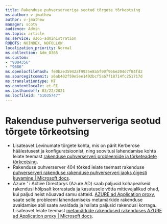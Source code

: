 ```yaml
---
title: Rakenduse puhverserveriga seotud tõrgete tõrkeotsing
ms.author: v-jmathew
author: v-jmathew
manager: scotv
audience: Admin
ms.topic: article
ms.service: o365-administration
ROBOTS: NOINDEX, NOFOLLOW
localization_priority: Normal
ms.collection: Adm_O365
ms.custom:
- "9004356"
- "9686"
ms.openlocfilehash: fe0bae35942af9925e8a5f90f966e204d7f84fd2
ms.sourcegitcommit: a6ab402f59e5ee1492bcf5ab7f18714fc251717d
ms.translationtype: MT
ms.contentlocale: et-EE
ms.lasthandoff: 03/22/2021
ms.locfileid: "51035747"
---
```

# <a name="troubleshoot-errors-related-to-application-proxy"></a>Rakenduse puhverserveriga seotud tõrgete tõrkeotsing

- Lisateavet Levinumate tõrgete kohta, mis on pärit Kerberose häälestusest ja konfiguratsioonist, ning soovitusi lahendamise kohta leiate teemast [rakenduse puhverserveri probleemide ja tõrketeadete tõrkeotsing](https://docs.microsoft.com/azure/active-directory/manage-apps/application-proxy-troubleshoot#kerberos-errors).
- Rakenduse puhverserver 404 tõrked leiate teemast rakenduse [puhverserveri rakenduse rakenduse puhverserveri jaoks õigesti kuvamine | Microsoft docs](https://docs.microsoft.com/azure/active-directory/manage-apps/application-proxy-page-appearance-broken-problem).
- Azure ' i Active Directorys (Azure AD) saab paljusid kohapealseid rakendusi hõlpsalt korrastada ja kasutusele võtta mittevajalikud ohud, kui paljud neist nõuavad samu sätteid. [AZURE ad Application proxy](https://docs.microsoft.com/azure/active-directory/manage-apps/application-proxy), saate selle probleemi lahendamiseks metamärkide rakenduse avaldamise abil saate avaldada ja hallata paljusid rakendusi korraga. Lisateavet leiate teemast [metamärkide rakendused rakenduses AZURE ad Application proxy | Microsoft docs](https://docs.microsoft.com/azure/active-directory/manage-apps/application-proxy-wildcard).
